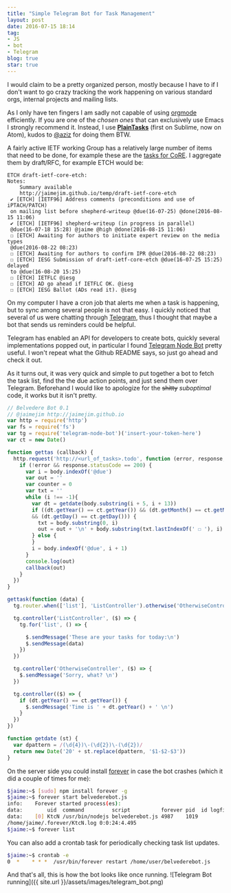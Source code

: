 ```yaml
---
title: "Simple Telegram Bot for Task Management"
layout: post
date: 2016-07-15 18:14
tag:
- JS
- bot
- Telegram
blog: true
star: true
---
```


I would claim to be a pretty organized person, mostly because I have to if I don't want to go crazy tracking the work happening on various standard orgs, internal projects and mailing lists.

As I only have ten fingers I am sadly not capable of using [orgmode](http://orgmode.org) efficiently. If you are one of the *chosen ones* that can exclusively use Emacs I strongly recommend it. Instead, I use **[PlainTasks](https://github.com/aziz/PlainTasks)** (first on Sublime, now on Atom), kudos to [@aziz](https://github.com/aziz) for doing them BTW.

A fairly active IETF working Group has a relatively large number of items that need to be done, for example these are the [tasks for CoRE](http://jaimejim.github.io/temp/coretodo.txt). I aggregate them by draft/RFC, for example ETCH would be:

```
ETCH draft-ietf-core-etch:
Notes:
    Summary available
    http://jaimejim.github.io/temp/draft-ietf-core-etch
 ✔ [ETCH] [IETF96] Address comments (preconditions and use of iPTACH/PATCH)
 on mailing list before shepherd-writeup @due(16-07-25) @done(2016-08-15 11:06)
 ✔ [ETCH] [IETF96] shepherd-writeup (in progress in parallel)
 @due(16-07-18 15:28) @jaime @high @done(2016-08-15 11:06)
 ☐ [ETCH] Awaiting for authors to initiate expert review on the media types
 @due(2016-08-22 08:23)
 ☐ [ETCH] Awaiting for authors to confirm IPR @due(2016-08-22 08:23)
 ☐ [ETCH] IESG Submission of draft-ietf-core-etch @due(16-07-25 15:25) delayed
 to @due(16-08-20 15:25)
 ☐ [ETCH] IETFLC @iesg
 ☐ [ETCH] AD go ahead if IETFLC OK. @iesg
 ☐ [ETCH] IESG Ballot (ADs read it). @iesg  
```

On my computer I have a cron job that alerts me when a task is happening, but to sync among several people is not that easy. I quickly noticed that several of us were chatting through [Telegram](https://telegram.org/blog/bot-revolution), thus I thought that maybe a bot that sends us reminders could be helpful.

Telegram has enabled an API for developers to create bots, quickly several implementations popped out, in particular I found [Telegram Node Bot](https://github.com/Naltox/telegram-node-bot) pretty useful.
I won't repeat what the Github README says, so just go ahead and check it out.

As it turns out, it was very quick and simple to put together a bot to fetch the task list, find the the due action points, and just send them over Telegram. Beforehand I would like to apologize for the ~~shitty~~ *suboptimal* code, it works but it isn't pretty.

``` js
// Belvedere Bot 0.1
// @jaimejim http://jaimejim.github.io
var http = require('http')
var fs = require('fs')
var tg = require('telegram-node-bot')('insert-your-token-here')
var ct = new Date()

function gettas (callback) {
  http.request('http://<url_of_tasks>.todo', function (error, response, body) {
    if (!error && response.statusCode == 200) {
      var i = body.indexOf('@due')
      var out = ''
      var counter = 0
      var txt = ''
      while (i !== -1){
        var dt = getdate(body.substring(i + 5, i + 13))
        if ((dt.getYear() == ct.getYear()) && (dt.getMonth() == ct.getMonth())
        && (dt.getDay() == ct.getDay())) {
          txt = body.substring(0, i)
          out = out + '\n' + body.substring(txt.lastIndexOf(' ☐ '), i)
        } else {
        }
        i = body.indexOf('@due', i + 1)
      }
      console.log(out)
      callback(out)
    }
  })
}

gettask(function (data) {
  tg.router.when(['list'], 'ListController').otherwise('OtherwiseController')

  tg.controller('ListController', ($) => {
    tg.for('list', () => {

      $.sendMessage('These are your tasks for today:\n')
      $.sendMessage(data)
    })
  })

  tg.controller('OtherwiseController', ($) => {
    $.sendMessage('Sorry, what? \n')
  })

  tg.controller(($) => {
    if (dt.getYear() == ct.getYear()) {
      $.sendMessage('Time is ' + dt.getYear() + ' \n')
    }
  })
})

function getdate (st) {
  var dpattern = /(\d{4})\-(\d{2})\-(\d{2})/
  return new Date('20' + st.replace(dpattern, '$1-$2-$3'))
}
```

On the server side you could install [forever](https://github.com/foreverjs/forever) in case the bot crashes (which it did a couple of times for me):

``` bash
$jaime:~$ [sudo] npm install forever -g
$jaime:~$ forever start belvederebot.js
info:    Forever started process(es):
data:        uid  command         script          forever pid  id logfile                       uptime       
data:    [0] KtcN /usr/bin/nodejs belvederebot.js 4987    1019    
/home/jaime/.forever/KtcN.log 0:0:24:4.495
$jaime:~$ forever list
```

You can also add a crontab task for periodically checking task list updates.
``` bash
$jaime:~$ crontab -e
0  *    * * *  /usr/bin/forever restart /home/user/belvederebot.js
```

And that's all, this is how the bot looks like once running.
![Telegram Bot running]({{ site.url }}/assets/images/telegram_bot.png)

